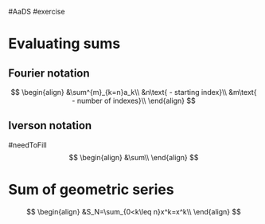#AaDS #exercise 

# Evaluating sums
## Fourier notation
$$
\begin{align}
	&\sum^{m}_{k=n}a_k\\
	&n\text{ - starting index}\\
	&m\text{ - number of indexes}\\
\end{align}
$$

## Iverson notation
#needToFill
$$
\begin{align}
	&\sum\\
\end{align}
$$

# Sum of geometric series
$$
\begin{align}
	&S_N=\sum_{0<k\leq n}x^k=x^k\\
\end{align}
$$